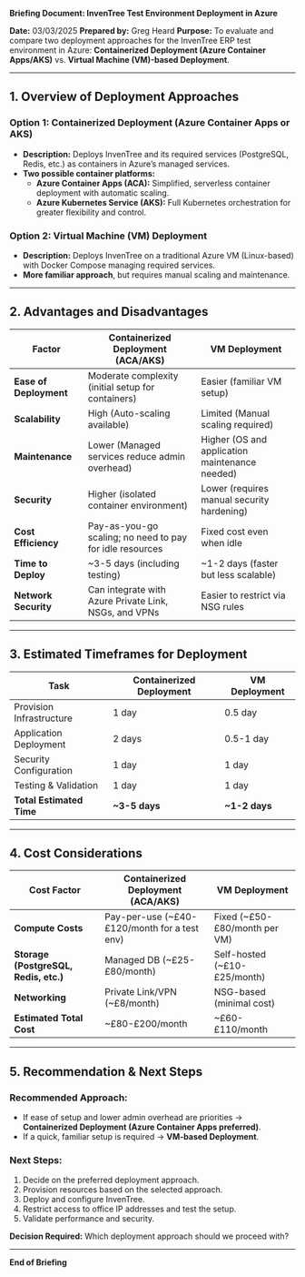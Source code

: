 **Briefing Document: InvenTree Test Environment Deployment in Azure**  

**Date:** 03/03/2025
**Prepared by:** Greg Heard
**Purpose:** To evaluate and compare two deployment approaches for the InvenTree ERP test environment in Azure: **Containerized Deployment (Azure Container Apps/AKS)** vs. **Virtual Machine (VM)-based Deployment**.

---
## **1. Overview of Deployment Approaches**

### **Option 1: Containerized Deployment (Azure Container Apps or AKS)**
- **Description:** Deploys InvenTree and its required services (PostgreSQL, Redis, etc.) as containers in Azure’s managed services. 
- **Two possible container platforms:**
  - **Azure Container Apps (ACA):** Simplified, serverless container deployment with automatic scaling.
  - **Azure Kubernetes Service (AKS):** Full Kubernetes orchestration for greater flexibility and control.

### **Option 2: Virtual Machine (VM) Deployment**
- **Description:** Deploys InvenTree on a traditional Azure VM (Linux-based) with Docker Compose managing required services.
- **More familiar approach**, but requires manual scaling and maintenance.

---
## **2. Advantages and Disadvantages**

| Factor | Containerized Deployment (ACA/AKS) | VM Deployment |
|--------|------------------------------------|--------------|
| **Ease of Deployment** | Moderate complexity (initial setup for containers) | Easier (familiar VM setup) |
| **Scalability** | High (Auto-scaling available) | Limited (Manual scaling required) |
| **Maintenance** | Lower (Managed services reduce admin overhead) | Higher (OS and application maintenance needed) |
| **Security** | Higher (isolated container environment) | Lower (requires manual security hardening) |
| **Cost Efficiency** | Pay-as-you-go scaling; no need to pay for idle resources | Fixed cost even when idle |
| **Time to Deploy** | ~3-5 days (including testing) | ~1-2 days (faster but less scalable) |
| **Network Security** | Can integrate with Azure Private Link, NSGs, and VPNs | Easier to restrict via NSG rules |

---
## **3. Estimated Timeframes for Deployment**

| Task | Containerized Deployment | VM Deployment |
|------|------------------------|-------------|
| Provision Infrastructure | 1 day | 0.5 day |
| Application Deployment | 2 days | 0.5-1 day |
| Security Configuration | 1 day | 1 day |
| Testing & Validation | 1 day | 1 day |
| **Total Estimated Time** | **~3-5 days** | **~1-2 days** |

---
## **4. Cost Considerations**

| Cost Factor | Containerized Deployment (ACA/AKS) | VM Deployment |
|------------|----------------------------------|--------------|
| **Compute Costs** | Pay-per-use (~£40-£120/month for a test env) | Fixed (~£50-£80/month per VM) |
| **Storage (PostgreSQL, Redis, etc.)** | Managed DB (~£25-£80/month) | Self-hosted (~£10-£25/month) |
| **Networking** | Private Link/VPN (~£8/month) | NSG-based (minimal cost) |
| **Estimated Total Cost** | ~£80-£200/month | ~£60-£110/month |

---
## **5. Recommendation & Next Steps**

### **Recommended Approach:** 
- If ease of setup and lower admin overhead are priorities → **Containerized Deployment (Azure Container Apps preferred)**.
- If a quick, familiar setup is required → **VM-based Deployment**.

### **Next Steps:**
1. Decide on the preferred deployment approach.
2. Provision resources based on the selected approach.
3. Deploy and configure InvenTree.
4. Restrict access to office IP addresses and test the setup.
5. Validate performance and security.

**Decision Required:** Which deployment approach should we proceed with?

---
**End of Briefing**

